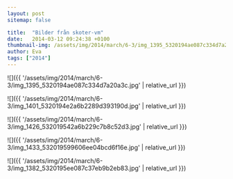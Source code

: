```yaml
---
layout: post
sitemap: false

title:  "Bilder från skoter-vm"
date:   2014-03-12 09:24:38 +0100
thumbnail-img: /assets/img/2014/march/6-3/img_1395_5320194ae087c334d7a20a3c.jpg
author: Eva
tags: ["2014"]
---
```




![]({{ '/assets/img/2014/march/6-3/img_1395_5320194ae087c334d7a20a3c.jpg'  | relative_url }})

![]({{ '/assets/img/2014/march/6-3/img_1401_5320194e2a6b2289d393190d.jpg'  | relative_url }})

![]({{ '/assets/img/2014/march/6-3/img_1426_532019542a6b229c7b8c52d3.jpg'  | relative_url }})

![]({{ '/assets/img/2014/march/6-3/img_1433_532019599606ee04bcd6f16e.jpg'  | relative_url }})

![]({{ '/assets/img/2014/march/6-3/img_1382_5320195ee087c37eb9b2eb83.jpg'  | relative_url }})

